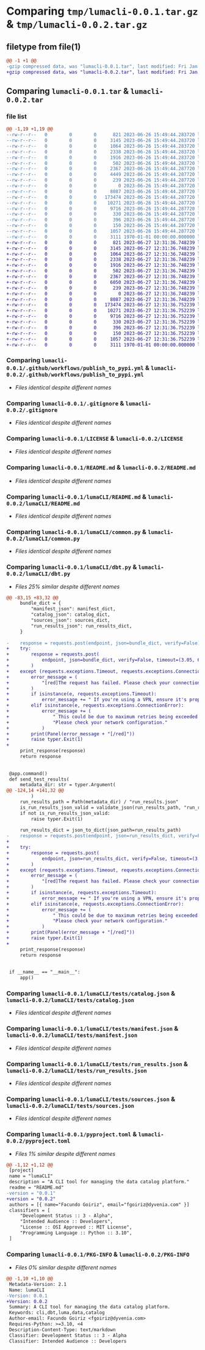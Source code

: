 # Comparing `tmp/lumacli-0.0.1.tar.gz` & `tmp/lumacli-0.0.2.tar.gz`

## filetype from file(1)

```diff
@@ -1 +1 @@
-gzip compressed data, was "lumacli-0.0.1.tar", last modified: Fri Jan  1 00:00:00 2016, max compression
+gzip compressed data, was "lumacli-0.0.2.tar", last modified: Fri Jan  1 00:00:00 2016, max compression
```

## Comparing `lumacli-0.0.1.tar` & `lumacli-0.0.2.tar`

### file list

```diff
@@ -1,19 +1,19 @@
--rw-r--r--   0        0        0      821 2023-06-26 15:49:44.283720 lumacli-0.0.1/.github/workflows/publish_to_pypi.yml
--rw-r--r--   0        0        0     3145 2023-06-26 15:49:44.283720 lumacli-0.0.1/.gitignore
--rw-r--r--   0        0        0     1064 2023-06-26 15:49:44.283720 lumacli-0.0.1/LICENSE
--rw-r--r--   0        0        0     2338 2023-06-26 15:49:44.283720 lumacli-0.0.1/README.md
--rw-r--r--   0        0        0     1916 2023-06-26 15:49:44.283720 lumacli-0.0.1/lumaCLI/README.md
--rw-r--r--   0        0        0      502 2023-06-26 15:49:44.283720 lumacli-0.0.1/lumaCLI/__init__.py
--rw-r--r--   0        0        0     2367 2023-06-26 15:49:44.287720 lumacli-0.0.1/lumaCLI/common.py
--rw-r--r--   0        0        0     4449 2023-06-26 15:49:44.287720 lumacli-0.0.1/lumaCLI/dbt.py
--rw-r--r--   0        0        0      239 2023-06-26 15:49:44.287720 lumacli-0.0.1/lumaCLI/luma.py
--rw-r--r--   0        0        0        0 2023-06-26 15:49:44.287720 lumacli-0.0.1/lumaCLI/tests/__init__.py
--rw-r--r--   0        0        0     8087 2023-06-26 15:49:44.287720 lumacli-0.0.1/lumaCLI/tests/catalog.json
--rw-r--r--   0        0        0   173474 2023-06-26 15:49:44.287720 lumacli-0.0.1/lumaCLI/tests/manifest.json
--rw-r--r--   0        0        0    10271 2023-06-26 15:49:44.287720 lumacli-0.0.1/lumaCLI/tests/run_results.json
--rw-r--r--   0        0        0     9716 2023-06-26 15:49:44.287720 lumacli-0.0.1/lumaCLI/tests/sources.json
--rw-r--r--   0        0        0      330 2023-06-26 15:49:44.287720 lumacli-0.0.1/lumaCLI/tests/test_common.py
--rw-r--r--   0        0        0      396 2023-06-26 15:49:44.287720 lumacli-0.0.1/lumaCLI/tests/test_dbt.py
--rw-r--r--   0        0        0      150 2023-06-26 15:49:44.287720 lumacli-0.0.1/lumaCLI/tests/utils.py
--rw-r--r--   0        0        0     1057 2023-06-26 15:49:44.287720 lumacli-0.0.1/pyproject.toml
--rw-r--r--   0        0        0     3111 1970-01-01 00:00:00.000000 lumacli-0.0.1/PKG-INFO
+-rw-r--r--   0        0        0      821 2023-06-27 12:31:36.748239 lumacli-0.0.2/.github/workflows/publish_to_pypi.yml
+-rw-r--r--   0        0        0     3145 2023-06-27 12:31:36.748239 lumacli-0.0.2/.gitignore
+-rw-r--r--   0        0        0     1064 2023-06-27 12:31:36.748239 lumacli-0.0.2/LICENSE
+-rw-r--r--   0        0        0     2338 2023-06-27 12:31:36.748239 lumacli-0.0.2/README.md
+-rw-r--r--   0        0        0     1916 2023-06-27 12:31:36.748239 lumacli-0.0.2/lumaCLI/README.md
+-rw-r--r--   0        0        0      502 2023-06-27 12:31:36.748239 lumacli-0.0.2/lumaCLI/__init__.py
+-rw-r--r--   0        0        0     2367 2023-06-27 12:31:36.748239 lumacli-0.0.2/lumaCLI/common.py
+-rw-r--r--   0        0        0     6050 2023-06-27 12:31:36.748239 lumacli-0.0.2/lumaCLI/dbt.py
+-rw-r--r--   0        0        0      239 2023-06-27 12:31:36.748239 lumacli-0.0.2/lumaCLI/luma.py
+-rw-r--r--   0        0        0        0 2023-06-27 12:31:36.748239 lumacli-0.0.2/lumaCLI/tests/__init__.py
+-rw-r--r--   0        0        0     8087 2023-06-27 12:31:36.748239 lumacli-0.0.2/lumaCLI/tests/catalog.json
+-rw-r--r--   0        0        0   173474 2023-06-27 12:31:36.752239 lumacli-0.0.2/lumaCLI/tests/manifest.json
+-rw-r--r--   0        0        0    10271 2023-06-27 12:31:36.752239 lumacli-0.0.2/lumaCLI/tests/run_results.json
+-rw-r--r--   0        0        0     9716 2023-06-27 12:31:36.752239 lumacli-0.0.2/lumaCLI/tests/sources.json
+-rw-r--r--   0        0        0      330 2023-06-27 12:31:36.752239 lumacli-0.0.2/lumaCLI/tests/test_common.py
+-rw-r--r--   0        0        0      396 2023-06-27 12:31:36.752239 lumacli-0.0.2/lumaCLI/tests/test_dbt.py
+-rw-r--r--   0        0        0      150 2023-06-27 12:31:36.752239 lumacli-0.0.2/lumaCLI/tests/utils.py
+-rw-r--r--   0        0        0     1057 2023-06-27 12:31:36.752239 lumacli-0.0.2/pyproject.toml
+-rw-r--r--   0        0        0     3111 1970-01-01 00:00:00.000000 lumacli-0.0.2/PKG-INFO
```

### Comparing `lumacli-0.0.1/.github/workflows/publish_to_pypi.yml` & `lumacli-0.0.2/.github/workflows/publish_to_pypi.yml`

 * *Files identical despite different names*

### Comparing `lumacli-0.0.1/.gitignore` & `lumacli-0.0.2/.gitignore`

 * *Files identical despite different names*

### Comparing `lumacli-0.0.1/LICENSE` & `lumacli-0.0.2/LICENSE`

 * *Files identical despite different names*

### Comparing `lumacli-0.0.1/README.md` & `lumacli-0.0.2/README.md`

 * *Files identical despite different names*

### Comparing `lumacli-0.0.1/lumaCLI/README.md` & `lumacli-0.0.2/lumaCLI/README.md`

 * *Files identical despite different names*

### Comparing `lumacli-0.0.1/lumaCLI/common.py` & `lumacli-0.0.2/lumaCLI/common.py`

 * *Files identical despite different names*

### Comparing `lumacli-0.0.1/lumaCLI/dbt.py` & `lumacli-0.0.2/lumaCLI/dbt.py`

 * *Files 25% similar despite different names*

```diff
@@ -83,15 +83,32 @@
     bundle_dict = {
         "manifest_json": manifest_dict,
         "catalog_json": catalog_dict,
         "sources_json": sources_dict,
         "run_results_json": run_results_dict,
     }
 
-    response = requests.post(endpoint, json=bundle_dict, verify=False)
+    try:
+        response = requests.post(
+            endpoint, json=bundle_dict, verify=False, timeout=(3.05, 60 * 30)
+        )
+    except (requests.exceptions.Timeout, requests.exceptions.ConnectionError) as e:
+        error_message = (
+            "[red]The request has failed. Please check your connection and try again."
+        )
+        if isinstance(e, requests.exceptions.Timeout):
+            error_message += " If you're using a VPN, ensure it's properly connected or try disabling it temporarily."
+        elif isinstance(e, requests.exceptions.ConnectionError):
+            error_message += (
+                " This could be due to maximum retries being exceeded or failure to establish a new connection. "
+                "Please check your network configuration."
+            )
+        print(Panel(error_message + "[/red]"))
+        raise typer.Exit(1)
+
     print_response(response)
     return response
 
 
 @app.command()
 def send_test_results(
     metadata_dir: str = typer.Argument(
@@ -124,14 +141,32 @@
         )
     run_results_path = Path(metadata_dir) / "run_results.json"
     is_run_results_json_valid = validate_json(run_results_path, "run_results.json")
     if not is_run_results_json_valid:
         raise typer.Exit(1)
 
     run_results_dict = json_to_dict(json_path=run_results_path)
-    response = requests.post(endpoint, json=run_results_dict, verify=False)
+
+    try:
+        response = requests.post(
+            endpoint, json=run_results_dict, verify=False, timeout=(3.05, 60 * 30)
+        )
+    except (requests.exceptions.Timeout, requests.exceptions.ConnectionError) as e:
+        error_message = (
+            "[red]The request has failed. Please check your connection and try again."
+        )
+        if isinstance(e, requests.exceptions.Timeout):
+            error_message += " If you're using a VPN, ensure it's properly connected or try disabling it temporarily."
+        elif isinstance(e, requests.exceptions.ConnectionError):
+            error_message += (
+                " This could be due to maximum retries being exceeded or failure to establish a new connection. "
+                "Please check your network configuration."
+            )
+        print(Panel(error_message + "[/red]"))
+        raise typer.Exit(1)
+
     print_response(response)
     return response
 
 
 if __name__ == "__main__":
     app()
```

### Comparing `lumacli-0.0.1/lumaCLI/tests/catalog.json` & `lumacli-0.0.2/lumaCLI/tests/catalog.json`

 * *Files identical despite different names*

### Comparing `lumacli-0.0.1/lumaCLI/tests/manifest.json` & `lumacli-0.0.2/lumaCLI/tests/manifest.json`

 * *Files identical despite different names*

### Comparing `lumacli-0.0.1/lumaCLI/tests/run_results.json` & `lumacli-0.0.2/lumaCLI/tests/run_results.json`

 * *Files identical despite different names*

### Comparing `lumacli-0.0.1/lumaCLI/tests/sources.json` & `lumacli-0.0.2/lumaCLI/tests/sources.json`

 * *Files identical despite different names*

### Comparing `lumacli-0.0.1/pyproject.toml` & `lumacli-0.0.2/pyproject.toml`

 * *Files 1% similar despite different names*

```diff
@@ -1,12 +1,12 @@
 [project]
 name = "lumaCLI"
 description = "A CLI tool for managing the data catalog platform."
 readme = "README.md"
-version = "0.0.1"
+version = "0.0.2"
 authors = [{ name="Facundo Goiriz", email="fgoiriz@dyvenia.com" }]
 classifiers = [
     "Development Status :: 3 - Alpha",
     "Intended Audience :: Developers",
     "License :: OSI Approved :: MIT License",
     "Programming Language :: Python :: 3.10",
 ]
```

### Comparing `lumacli-0.0.1/PKG-INFO` & `lumacli-0.0.2/PKG-INFO`

 * *Files 0% similar despite different names*

```diff
@@ -1,10 +1,10 @@
 Metadata-Version: 2.1
 Name: lumaCLI
-Version: 0.0.1
+Version: 0.0.2
 Summary: A CLI tool for managing the data catalog platform.
 Keywords: cli,dbt,luma,data,catalog
 Author-email: Facundo Goiriz <fgoiriz@dyvenia.com>
 Requires-Python: >=3.10, <4
 Description-Content-Type: text/markdown
 Classifier: Development Status :: 3 - Alpha
 Classifier: Intended Audience :: Developers
```


